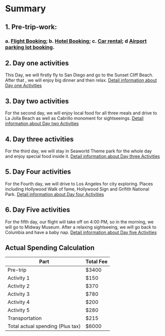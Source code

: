 # Summary
## 1. Pre-trip-work:
### a. [Flight Booking](https://github.com/Wenyilu1990/Trip-Plan/tree/master/Pre-trip-work/Flight); b. [Hotel Booking](https://github.com/Wenyilu1990/Trip-Plan/tree/master/Pre-trip-work/lodging); c. [Car rental](https://github.com/Wenyilu1990/Trip-Plan/blob/master/Pre-trip-work/Transportation/Car%20rental.md); d [Airport parking lot booking](https://github.com/Wenyilu1990/Trip-Plan/blob/master/Pre-trip-work/Transportation/Parking%20lot%20planning.md).

## 2. Day one activities
This Day, we will firstly fly to San Diego and go to the Sunset Cliff Beach. After that , we will enjoy big dinner and then relax.
[Detail information about Day one Activities](https://github.com/Wenyilu1990/Trip-Plan/tree/master/Day%201%20Activities)

## 3. Day two activities
For the second day, we will enjoy local food for all three meals and drive to La Jolla Beach as well as Cabrillo monoment for sightseeings.
[Detail information about Day two Activities](https://github.com/Wenyilu1990/Trip-Plan/tree/master/Day%202%20Activities)

## 4. Day three activities
For the third day, we will stay in Seaworld Theme park for the whole day and enjoy special food inside it.
[Detail information about Day three Activities](https://github.com/Wenyilu1990/Trip-Plan/tree/master/Day%203%20Activities)

## 5. Day Four activities
For the Fourth day, we will drive to Los Angeles for city exploring. Places including Hollywood Walk of fame, Hollywood Sign and Grifith National Park.
[Detail information about Day four Activities](https://github.com/Wenyilu1990/Trip-Plan/tree/master/Day%204%20Activities)

## 6. Day Five activities
For the fifth day, our flight will take off on 4:00 PM, so in the morning, we will go to Midway Museum. After a relaxing sightseeing, we will go back to Columbia and have a baby nap.
[Detail information about Day five Activities](https://github.com/Wenyilu1990/Trip-Plan/tree/master/Day%205%20Activities)

## Actual Spending Calculation
| Part | Total Fee |
| --- | --- |
| Pre-trip | $3400 |
| Activity 1 | $150 |
| Activity 2 | $370 |
| Activity 3 | $780 |
| Activity 4 | $200 |
| Activity 5 | $280 |
| Transportation | $215 |
| Total actual spending (Plus tax) | $6000 |


